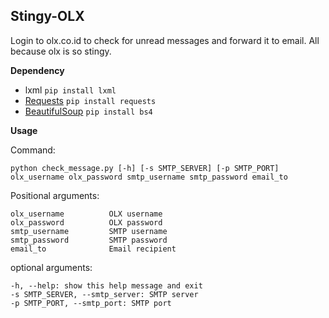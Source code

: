 ## Stingy-OLX

Login to olx.co.id to check for unread messages and forward it to email. All because olx is so stingy.

**Dependency**
* lxml `pip install lxml`
* [Requests](http://docs.python-requests.org) `pip install requests`
* [BeautifulSoup](https://www.crummy.com/software/BeautifulSoup/bs4/doc/) `pip install bs4`

**Usage**

Command:
```
python check_message.py [-h] [-s SMTP_SERVER] [-p SMTP_PORT] olx_username olx_password smtp_username smtp_password email_to
```

Positional arguments:
```
olx_username          OLX username
olx_password          OLX password
smtp_username         SMTP username
smtp_password         SMTP password
email_to              Email recipient
```

optional arguments:
```
-h, --help: show this help message and exit
-s SMTP_SERVER, --smtp_server: SMTP server
-p SMTP_PORT, --smtp_port: SMTP port
```
